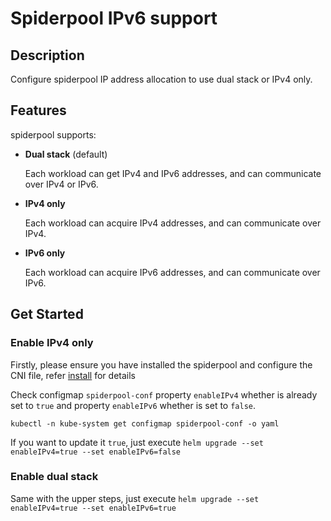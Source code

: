 # Spiderpool IPv6 support

## Description

Configure spiderpool IP address allocation to use dual stack or IPv4 only.

## Features

spiderpool supports:

- **Dual stack** (default)

  Each workload can get IPv4 and IPv6 addresses, and can communicate over IPv4 or IPv6.

- **IPv4 only**

  Each workload can acquire IPv4 addresses, and can communicate over IPv4.

- **IPv6 only**

  Each workload can acquire IPv6 addresses, and can communicate over IPv6.

## Get Started

### Enable IPv4 only

Firstly, please ensure you have installed the spiderpool and configure the CNI file, refer [install](./install.md) for details

Check configmap `spiderpool-conf` property `enableIPv4` whether is already set to `true` and property `enableIPv6` whether is set to `false`.

```shell
kubectl -n kube-system get configmap spiderpool-conf -o yaml
```

If you want to update it `true`, just execute `helm upgrade --set enableIPv4=true --set enableIPv6=false`

### Enable dual stack

Same with the upper steps, just execute `helm upgrade --set enableIPv4=true --set enableIPv6=true`
